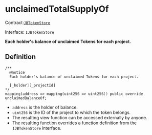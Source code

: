 # unclaimedTotalSupplyOf

Contract:[`JBTokenStore`](../)​‌

Interface: `IJBTokenStore`

**Each holder's balance of unclaimed Tokens for each project.**

## Definition

```solidity
/** 
  @notice
  Each holder's balance of unclaimed Tokens for each project.

  [_holder][_projectId]
*/
mapping(address => mapping(uint256 => uint256)) public override unclaimedBalanceOf;
```

* `address` is the holder of balance.
* `uint256` is the ID of the project to which the token belongs.
* The resulting view function can be accessed externally by anyone. 
* The resulting function overrides a function definition from the `IJBTokenStore` interface.

